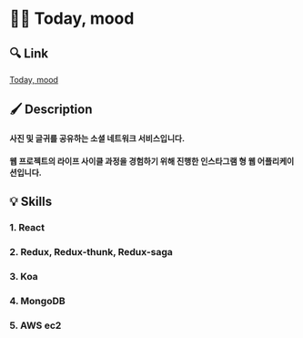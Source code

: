 # 👨‍💻 Today, mood
## 🔍 Link
[Today, mood](http://ec2-18-189-29-190.us-east-2.compute.amazonaws.com:5000/)

## 🖌 Description

#### 사진 및 글귀를 공유하는 소셜 네트워크 서비스입니다.
#### 웹 프로젝트의 라이프 사이클 과정을 경험하기 위해 진행한 인스타그램 형 웹 어플리케이션입니다. 


## 💡 Skills


### 1. React

### 2. Redux, Redux-thunk, Redux-saga

### 3. Koa 

### 4. MongoDB

### 5. AWS ec2  



